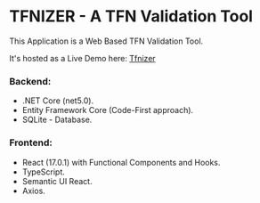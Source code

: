 # TFNIZER - A TFN Validation Tool

This Application is a Web Based TFN Validation Tool.

It's hosted as a Live Demo here: [Tfnizer](https://tfnizer.eleagues.net/)

### Backend:
- .NET Core (net5.0).
- Entity Framework Core (Code-First approach).
- SQLite - Database.

### Frontend:
- React (17.0.1) with Functional Components and Hooks.
- TypeScript.
- Semantic UI React.
- Axios.
